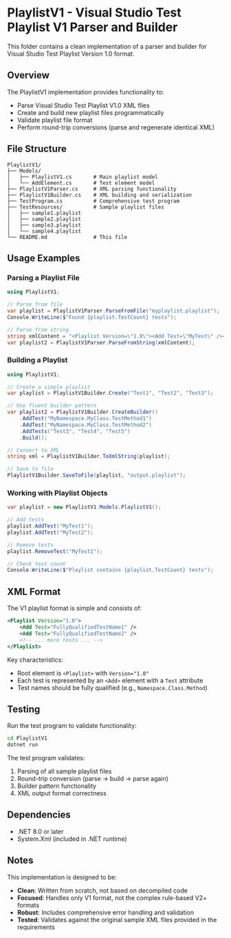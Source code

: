 # PlaylistV1 - Visual Studio Test Playlist V1 Parser and Builder

This folder contains a clean implementation of a parser and builder for Visual Studio Test Playlist Version 1.0 format.

## Overview

The PlaylistV1 implementation provides functionality to:
- Parse Visual Studio Test Playlist V1.0 XML files
- Create and build new playlist files programmatically
- Validate playlist file format
- Perform round-trip conversions (parse and regenerate identical XML)

## File Structure

```
PlaylistV1/
├── Models/
│   ├── PlaylistV1.cs       # Main playlist model
│   └── AddElement.cs       # Test element model
├── PlaylistV1Parser.cs     # XML parsing functionality
├── PlaylistV1Builder.cs    # XML building and serialization
├── TestProgram.cs          # Comprehensive test program
├── TestResources/          # Sample playlist files
│   ├── sample1.playlist
│   ├── sample2.playlist
│   ├── sample3.playlist
│   └── sample4.playlist
└── README.md               # This file
```

## Usage Examples

### Parsing a Playlist File

```csharp
using PlaylistV1;

// Parse from file
var playlist = PlaylistV1Parser.ParseFromFile("myplaylist.playlist");
Console.WriteLine($"Found {playlist.TestCount} tests");

// Parse from string
string xmlContent = "<Playlist Version=\"1.0\"><Add Test=\"MyTest\" /></Playlist>";
var playlist2 = PlaylistV1Parser.ParseFromString(xmlContent);
```

### Building a Playlist

```csharp
using PlaylistV1;

// Create a simple playlist
var playlist = PlaylistV1Builder.Create("Test1", "Test2", "Test3");

// Use fluent builder pattern
var playlist2 = PlaylistV1Builder.CreateBuilder()
    .AddTest("MyNamespace.MyClass.TestMethod1")
    .AddTest("MyNamespace.MyClass.TestMethod2")
    .AddTests("Test3", "Test4", "Test5")
    .Build();

// Convert to XML
string xml = PlaylistV1Builder.ToXmlString(playlist);

// Save to file
PlaylistV1Builder.SaveToFile(playlist, "output.playlist");
```

### Working with Playlist Objects

```csharp
var playlist = new PlaylistV1.Models.PlaylistV1();

// Add tests
playlist.AddTest("MyTest1");
playlist.AddTest("MyTest2");

// Remove tests
playlist.RemoveTest("MyTest1");

// Check test count
Console.WriteLine($"Playlist contains {playlist.TestCount} tests");
```

## XML Format

The V1 playlist format is simple and consists of:

```xml
<Playlist Version="1.0">
    <Add Test="FullyQualifiedTestName1" />
    <Add Test="FullyQualifiedTestName2" />
    <!-- ... more tests ... -->
</Playlist>
```

Key characteristics:
- Root element is `<Playlist>` with `Version="1.0"`
- Each test is represented by an `<Add>` element with a `Test` attribute
- Test names should be fully qualified (e.g., `Namespace.Class.Method`)

## Testing

Run the test program to validate functionality:

```bash
cd PlaylistV1
dotnet run
```

The test program validates:
1. Parsing of all sample playlist files
2. Round-trip conversion (parse → build → parse again)
3. Builder pattern functionality
4. XML output format correctness

## Dependencies

- .NET 8.0 or later
- System.Xml (included in .NET runtime)

## Notes

This implementation is designed to be:
- **Clean**: Written from scratch, not based on decompiled code
- **Focused**: Handles only V1 format, not the complex rule-based V2+ formats
- **Robust**: Includes comprehensive error handling and validation
- **Tested**: Validates against the original sample XML files provided in the requirements